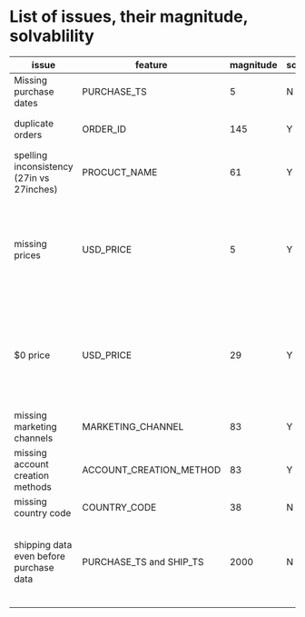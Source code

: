 # List of issues, their magnitude, solvablility

| issue                                     | feature                 | magnitude | solvalbe | resolution                                                                   |
| ----------------------------------------- | ----------------------- | --------- | -------- | ---------------------------------------------------------------------------- |
| Missing purchase dates                    | PURCHASE_TS             | 5         | N        | kept it as it is                                                             |
| duplicate orders                          | ORDER_ID                | 145       | Y        | removed duplicate 145 rows                                                   |
| spelling inconsistency (27in vs 27inches) | PROCUCT_NAME            | 61        | Y        | Replaced 27inches with 27in                                                  |
| missing prices                            | USD_PRICE               | 5         | Y        | Filled with the average price of the order product from the date or purchase |
| $0 price                                  | USD_PRICE               | 29        | Y        | Filled with the average price of the order product from the date or purchase |
| missing marketing channels                | MARKETING_CHANNEL       | 83        | Y        | Filled with 'unknown'                                                        |
| missing account creation methods          | ACCOUNT_CREATION_METHOD | 83        | Y        | Filled with 'unknown'                                                        |
| missing country code                      | COUNTRY_CODE            | 38        | N        | Kept it as it is                                                             |
| shipping data even before purchase data   | PURCHASE_TS and SHIP_TS | 2000      | N        | Kept it as it is, created a new df without these orders                      |
|                                           |                         |           |          |                                                                              |
